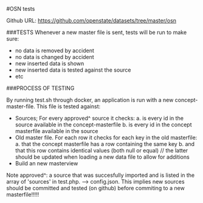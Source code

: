 #OSN tests

Github URL: https://github.com/openstate/datasets/tree/master/osn

###TESTS
Whenever a new master file is sent, tests will be run to make sure:
* no data is removed by accident
* no data is changed by accident
* new inserted data is shown
* new inserted data is tested against the source
* etc

###PROCESS OF TESTING

By running test.sh through docker, an application is run with a new
concept-master-file. This file is tested against:
* Sources; For every approved^ source it checks:
a. is every id in the source available in the concept-masterfile
b. is every id in the concept masterfile available in the source
* Old master file. For each row it checks for each key in the old masterfile:
a. that the concept masterfile has a row containing the same key
b. and that this row contains identical values (both null or equal)
// the latter should be updated when loading a new data file to allow for additions
* Build  an new masterview


Note approved^: a source that was succesfully imported and is listed in the
array of 'sources' in test.php. --> config.json. This implies new sources should be committed and tested (on github) before
commiting to a new masterfile!!!!!

